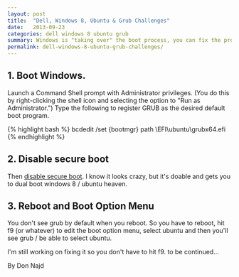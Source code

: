 ```yaml
---
layout: post
title:  "Dell, Windows 8, Ubuntu & Grub Challenges"
date:   2013-09-23
categories: dell windows 8 ubuntu grub
summary: Windows is "taking over" the boot process, you can fix the problem by using the Windows bcdedit command and by disabling secure boot
permalink: dell-windows-8-ubuntu-grub-challenges/
---
```


## 1. Boot Windows.

Launch a Command Shell prompt with Administrator privileges. (You do this by right-clicking the shell icon and selecting the option to "Run as Administrator.") Type the following to register GRUB as the desired default boot program. 

{% highlight bash %}
bcdedit /set {bootmgr} path \EFI\ubuntu\grubx64.efi 
{% endhighlight %}

## 2. Disable secure boot

Then [disable secure boot](http://www.maketecheasier.com/disable-secure-boot-in-windows-8). I know it looks crazy, but it's doable and gets you to dual boot windows 8 / ubuntu heaven.

## 3. Reboot and Boot Option Menu

You don't see grub by default when you reboot. So you have to reboot, hit f9 (or whatever) to edit the boot option menu, select ubuntu and then you'll see grub / be able to select ubuntu.

I'm still working on fixing it so you don't have to hit f9. to be continued...

By Don Najd
